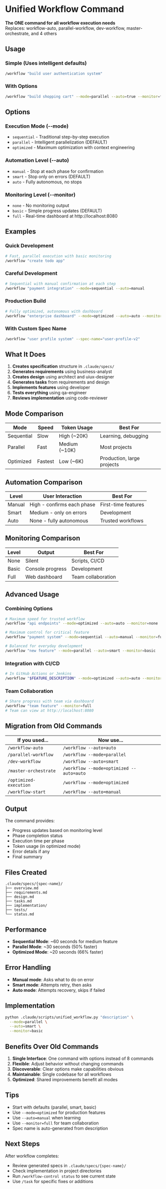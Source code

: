# Unified Workflow Command

**The ONE command for all workflow execution needs**  
Replaces: workflow-auto, parallel-workflow, dev-workflow, master-orchestrate, and 4 others

## Usage

### Simple (Uses intelligent defaults)
```bash
/workflow "build user authentication system"
```

### With Options
```bash
/workflow "build shopping cart" --mode=parallel --auto=true --monitor=full
```

## Options

### Execution Mode (--mode)
- `sequential` - Traditional step-by-step execution
- `parallel` - Intelligent parallelization (DEFAULT)
- `optimized` - Maximum optimization with context engineering

### Automation Level (--auto)
- `manual` - Stop at each phase for confirmation  
- `smart` - Stop only on errors (DEFAULT)
- `auto` - Fully autonomous, no stops

### Monitoring Level (--monitor)
- `none` - No monitoring output
- `basic` - Simple progress updates (DEFAULT)
- `full` - Real-time dashboard at http://localhost:8080

## Examples

### Quick Development
```bash
# Fast, parallel execution with basic monitoring
/workflow "create todo app"
```

### Careful Development
```bash
# Sequential with manual confirmation at each step
/workflow "payment integration" --mode=sequential --auto=manual
```

### Production Build
```bash
# Fully optimized, autonomous with dashboard
/workflow "enterprise dashboard" --mode=optimized --auto=auto --monitor=full
```

### With Custom Spec Name
```bash
/workflow "user profile system" --spec-name="user-profile-v2"
```

## What It Does

1. **Creates specification** structure in `.claude/specs/`
2. **Generates requirements** using business-analyst
3. **Creates design** using architect and uiux-designer
4. **Generates tasks** from requirements and design
5. **Implements features** using developer
6. **Tests everything** using qa-engineer
7. **Reviews implementation** using code-reviewer

## Mode Comparison

| Mode | Speed | Token Usage | Best For |
|------|-------|-------------|----------|
| Sequential | Slow | High (~20K) | Learning, debugging |
| Parallel | Fast | Medium (~10K) | Most projects |
| Optimized | Fastest | Low (~6K) | Production, large projects |

## Automation Comparison

| Level | User Interaction | Best For |
|-------|------------------|----------|
| Manual | High - confirms each phase | First-time features |
| Smart | Medium - only on errors | Development |
| Auto | None - fully autonomous | Trusted workflows |

## Monitoring Comparison

| Level | Output | Best For |
|-------|--------|----------|
| None | Silent | Scripts, CI/CD |
| Basic | Console progress | Development |
| Full | Web dashboard | Team collaboration |

## Advanced Usage

### Combining Options
```bash
# Maximum speed for trusted workflow
/workflow "api endpoints" --mode=optimized --auto=auto --monitor=none

# Maximum control for critical feature
/workflow "payment system" --mode=sequential --auto=manual --monitor=full

# Balanced for everyday development
/workflow "new feature" --mode=parallel --auto=smart --monitor=basic
```

### Integration with CI/CD
```bash
# In GitHub Actions or Jenkins
/workflow "$FEATURE_DESCRIPTION" --mode=optimized --auto=auto --monitor=none
```

### Team Collaboration
```bash
# Share progress with team via dashboard
/workflow "team feature" --monitor=full
# Team can view at http://localhost:8080
```

## Migration from Old Commands

| If you used... | Now use... |
|----------------|------------|
| `/workflow-auto` | `/workflow --auto=auto` |
| `/parallel-workflow` | `/workflow --mode=parallel` |
| `/dev-workflow` | `/workflow --auto=smart` |
| `/master-orchestrate` | `/workflow --mode=optimized --auto=auto` |
| `/optimized-execution` | `/workflow --mode=optimized` |
| `/workflow-start` | `/workflow --auto=manual` |

## Output

The command provides:
- Progress updates based on monitoring level
- Phase completion status
- Execution time per phase
- Token usage (in optimized mode)
- Error details if any
- Final summary

## Files Created

```
.claude/specs/{spec-name}/
├── overview.md
├── requirements.md
├── design.md
├── tasks.md
├── implementation/
├── tests/
└── status.md
```

## Performance

- **Sequential Mode**: ~60 seconds for medium feature
- **Parallel Mode**: ~30 seconds (50% faster)
- **Optimized Mode**: ~20 seconds (66% faster)

## Error Handling

- **Manual mode**: Asks what to do on error
- **Smart mode**: Attempts retry, then asks
- **Auto mode**: Attempts recovery, skips if failed

## Implementation

```bash
python .claude/scripts/unified_workflow.py "description" \
  --mode=parallel \
  --auto=smart \
  --monitor=basic
```

## Benefits Over Old Commands

1. **Single Interface**: One command with options instead of 8 commands
2. **Flexible**: Adjust behavior without changing commands
3. **Discoverable**: Clear options make capabilities obvious
4. **Maintainable**: Single codebase for all workflows
5. **Optimized**: Shared improvements benefit all modes

## Tips

- Start with defaults (parallel, smart, basic)
- Use `--mode=optimized` for production features
- Use `--auto=manual` when learning
- Use `--monitor=full` for team collaboration
- Spec name is auto-generated from description

## Next Steps

After workflow completes:
- Review generated specs in `.claude/specs/{spec-name}/`
- Check implementation in project directories
- Run `/workflow-control status` to see current state
- Use `/task` for specific fixes or additions